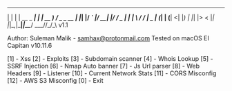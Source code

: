  _   _            _    ____   ___       
| | | | __ _  ___| | _| __ ) / _ \__  __
| |_| |/ _` |/ __| |/ /  _ \| | | \ \/ /
|  _  | (_| | (__|   <| |_) | |_| |>  <
|_| |_|\__,_|\___|_|\_\____/ \___//_/\_\ v1.1

Author: Suleman Malik - samhax@protonmail.com
Tested on macOS EI Capitan v10.11.6

[1]  - Xss
[2]  - Exploits
[3]  - Subdomain scanner
[4]  - Whois Lookup
[5]  - SSRF Injection
[6]  - Nmap Auto banner
[7]  - Js Url parser
[8]  - Web Headers
[9]  - Listener
[10] - Current Network Stats
[11] - CORS Misconfig
[12] - AWS S3 Misconfig
[0]  - Exit
